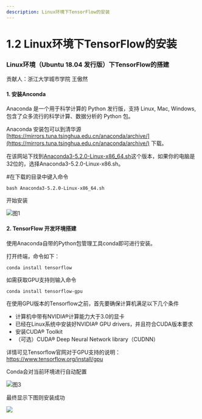 ```yaml
---
description: Linux环境下TensorFlow的安装
---
```


# 1.2 Linux环境下TensorFlow的安装

### Linux环境（Ubuntu 18.04 发行版）下TensorFlow的搭建

贡献人：浙江大学城市学院 王傲然 

#### 1. 安装Anconda

Anaconda 是一个用于科学计算的 Python 发行版，支持 Linux, Mac, Windows, 包含了众多流行的科学计算、数据分析的 Python 包。

  Anaconda 安装包可以到清华源 [https://mirrors.tuna.tsinghua.edu.cn/anaconda/archive/](https://mirrors.tuna.tsinghua.edu.cn/anaconda/archive/) 下载。

在该网站下找到[Anaconda3-5.2.0-Linux-x86\_64.sh](https://mirrors.tuna.tsinghua.edu.cn/anaconda/archive/Anaconda3-5.2.0-Linux-x86_64.sh)这个版本，如果你的电脑是32位的，选择Anaconda3-5.2.0-Linux-x86.sh。

  \#在下载的目录中键入命令

  `bash Anaconda3-5.2.0-Linux-x86_64.sh`

开始安装

![&#x56FE;1](../.gitbook/assets/image%20%28307%29.png)

#### 2. TensorFlow 开发环境搭建

使用Anaconda自带的Python包管理工具conda即可进行安装。

打开终端，命令如下：

`conda install tensorflow`

如需获取GPU支持则输入命令

`conda install tensorflow-gpu`

在使用GPU版本的Tensorflow之前，首先要确保计算机满足以下几个条件

- 计算机中带有NVIDIA®计算能力大于3.0的显卡
- 已经在Linux系统中安装好NVIDIA® GPU drivers，并且符合CUDA版本要求
- 安装CUDA® Toolkit
- （可选）CUDA® Deep Neural Network library（CUDNN）

详情可见Tensorflow官网对于GPU支持的说明：https://www.tensorflow.org/install/gpu

Conda会对当前环境进行自动配置

![&#x56FE;3](../.gitbook/assets/image%20%28186%29.png)

最终显示下图则安装成功

![](../.gitbook/assets/image%20%2857%29.png)

